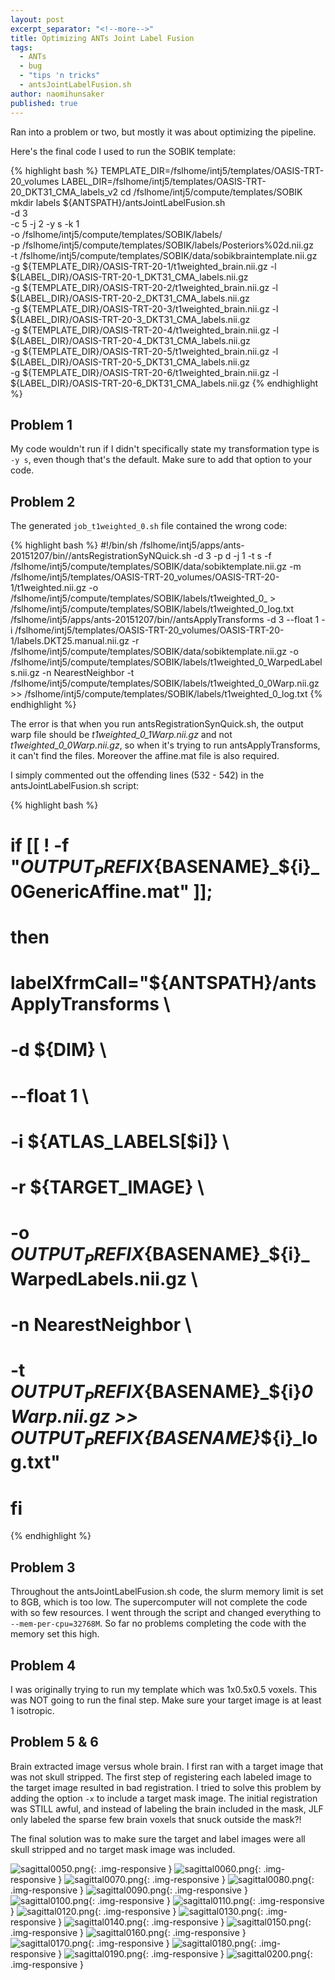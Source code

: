 ```yaml
---
layout: post
excerpt_separator: "<!--more-->"
title: Optimizing ANTs Joint Label Fusion
tags: 
  - ANTs
  - bug
  - "tips 'n tricks"
  - antsJointLabelFusion.sh
author: naomihunsaker
published: true
---
```


Ran into a problem or two, but mostly it was about optimizing the pipeline.

<!-- more -->

Here's the final code I used to run the SOBIK template:

{% highlight bash %}
TEMPLATE_DIR=/fslhome/intj5/templates/OASIS-TRT-20_volumes
LABEL_DIR=/fslhome/intj5/templates/OASIS-TRT-20_DKT31_CMA_labels_v2
cd /fslhome/intj5/compute/templates/SOBIK
mkdir labels
${ANTSPATH}/antsJointLabelFusion.sh \
-d 3 \
-c 5 -j 2 -y s -k 1 \
-o /fslhome/intj5/compute/templates/SOBIK/labels/ \
-p /fslhome/intj5/compute/templates/SOBIK/labels/Posteriors%02d.nii.gz \
-t /fslhome/intj5/compute/templates/SOBIK/data/sobikbraintemplate.nii.gz \
-g ${TEMPLATE_DIR}/OASIS-TRT-20-1/t1weighted_brain.nii.gz -l ${LABEL_DIR}/OASIS-TRT-20-1_DKT31_CMA_labels.nii.gz \
-g ${TEMPLATE_DIR}/OASIS-TRT-20-2/t1weighted_brain.nii.gz -l ${LABEL_DIR}/OASIS-TRT-20-2_DKT31_CMA_labels.nii.gz \
-g ${TEMPLATE_DIR}/OASIS-TRT-20-3/t1weighted_brain.nii.gz -l ${LABEL_DIR}/OASIS-TRT-20-3_DKT31_CMA_labels.nii.gz \
-g ${TEMPLATE_DIR}/OASIS-TRT-20-4/t1weighted_brain.nii.gz -l ${LABEL_DIR}/OASIS-TRT-20-4_DKT31_CMA_labels.nii.gz \
-g ${TEMPLATE_DIR}/OASIS-TRT-20-5/t1weighted_brain.nii.gz -l ${LABEL_DIR}/OASIS-TRT-20-5_DKT31_CMA_labels.nii.gz \
-g ${TEMPLATE_DIR}/OASIS-TRT-20-6/t1weighted_brain.nii.gz -l ${LABEL_DIR}/OASIS-TRT-20-6_DKT31_CMA_labels.nii.gz
{% endhighlight %}

## Problem 1

My code wouldn't run if I didn't specifically state my transformation type is `-y s`, even though that's the default. Make sure to add that option to your code.

## Problem 2

The generated `job_t1weighted_0.sh` file contained the wrong code:

{% highlight bash %}
#!/bin/sh
/fslhome/intj5/apps/ants-20151207/bin//antsRegistrationSyNQuick.sh -d 3 -p d -j 1 -t s -f /fslhome/intj5/compute/templates/SOBIK/data/sobiktemplate.nii.gz -m /fslhome/intj5/templates/OASIS-TRT-20_volumes/OASIS-TRT-20-1/t1weighted.nii.gz -o /fslhome/intj5/compute/templates/SOBIK/labels/t1weighted_0_ > /fslhome/intj5/compute/templates/SOBIK/labels/t1weighted_0_log.txt
/fslhome/intj5/apps/ants-20151207/bin//antsApplyTransforms -d 3 --float 1                           -i /fslhome/intj5/templates/OASIS-TRT-20_volumes/OASIS-TRT-20-1/labels.DKT25.manual.nii.gz -r /fslhome/intj5/compute/templates/SOBIK/data/sobiktemplate.nii.gz -o /fslhome/intj5/compute/templates/SOBIK/labels/t1weighted_0_WarpedLabels.nii.gz -n NearestNeighbor                           -t /fslhome/intj5/compute/templates/SOBIK/labels/t1weighted_0_0Warp.nii.gz >> /fslhome/intj5/compute/templates/SOBIK/labels/t1weighted_0_log.txt
{% endhighlight %}

The error is that when you run antsRegistrationSynQuick.sh, the output warp file should be *t1weighted_0_1Warp.nii.gz* and not *t1weighted_0_0Warp.nii.gz*, so when it's trying to run antsApplyTransforms, it can't find the files. Moreover the affine.mat file is also required. 

I simply commented out the offending lines (532 - 542) in the antsJointLabelFusion.sh script:

{% highlight bash %}
#     if [[ ! -f "${OUTPUT_PREFIX}${BASENAME}_${i}_0GenericAffine.mat" ]];
#       then
#         labelXfrmCall="${ANTSPATH}/antsApplyTransforms \
#                               -d ${DIM} \
#                               --float 1 \
#                               -i ${ATLAS_LABELS[$i]} \
#                               -r ${TARGET_IMAGE} \
#                               -o ${OUTPUT_PREFIX}${BASENAME}_${i}_WarpedLabels.nii.gz \
#                               -n NearestNeighbor \
#                               -t ${OUTPUT_PREFIX}${BASENAME}_${i}_0Warp.nii.gz >> ${OUTPUT_PREFIX}${BASENAME}_${i}_log.txt"
#       fi
{% endhighlight %}

## Problem 3

Throughout the antsJointLabelFusion.sh code, the slurm memory limit is set to 8GB, which is too low. The supercomputer will not complete the code with so few resources. I went through the script and changed everything to `--mem-per-cpu=32768M`. So far no problems completing the code with the memory set this high.

## Problem 4

I was originally trying to run my template which was 1x0.5x0.5 voxels. This was NOT going to run the final step. Make sure your target image is at least 1 isotropic.

## Problem 5 & 6

Brain extracted image versus whole brain. I first ran with a target image that was not skull stripped. The first step of registering each labeled image to the target image resulted in bad registration. I tried to solve this problem by adding the option `-x` to include a target mask image. The initial registration was STILL awful, and instead of labeling the brain included in the mask, JLF only labeled the sparse few brain voxels that snuck outside the mask?!

The final solution was to make sure the target and label images were all skull stripped and no target mask image was included.

![sagittal0050.png]({{site.baseurl}}/media/sagittal0050.png){: .img-responsive }
![sagittal0060.png]({{site.baseurl}}/media/sagittal0060.png){: .img-responsive }
![sagittal0070.png]({{site.baseurl}}/media/sagittal0070.png){: .img-responsive }
![sagittal0080.png]({{site.baseurl}}/media/sagittal0080.png){: .img-responsive }
![sagittal0090.png]({{site.baseurl}}/media/sagittal0090.png){: .img-responsive }
![sagittal0100.png]({{site.baseurl}}/media/sagittal0100.png){: .img-responsive }
![sagittal0110.png]({{site.baseurl}}/media/sagittal0110.png){: .img-responsive }
![sagittal0120.png]({{site.baseurl}}/media/sagittal0120.png){: .img-responsive }
![sagittal0130.png]({{site.baseurl}}/media/sagittal0130.png){: .img-responsive }
![sagittal0140.png]({{site.baseurl}}/media/sagittal0140.png){: .img-responsive }
![sagittal0150.png]({{site.baseurl}}/media/sagittal0150.png){: .img-responsive }
![sagittal0160.png]({{site.baseurl}}/media/sagittal0160.png){: .img-responsive }
![sagittal0170.png]({{site.baseurl}}/media/sagittal0170.png){: .img-responsive }
![sagittal0180.png]({{site.baseurl}}/media/sagittal0180.png){: .img-responsive }
![sagittal0190.png]({{site.baseurl}}/media/sagittal0190.png){: .img-responsive }
![sagittal0200.png]({{site.baseurl}}/media/sagittal0200.png){: .img-responsive }
